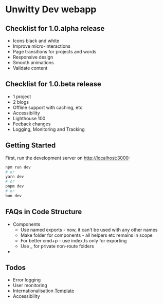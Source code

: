 # Unwitty Dev webapp

## Checklist for 1.0.alpha release

- Icons black and white
- Improve micro-interactions
- Page transitions for projects and words
- Responsive design
- Smooth animations
- Validate content

## Checklist for 1.0.beta release

- 1 project
- 2 blogs
- Offline support with caching, etc
- Accessibility
- Lighthouse 100
- Feeback changes
- Logging, Monitoring and Tracking

## Getting Started

First, run the development server on [http://localhost:3000](http://localhost:3000):

```bash
npm run dev
# or
yarn dev
# or
pnpm dev
# or
bun dev
```

## FAQs in Code Structure

- Components
  - Use named exports - now, it can't be used with any other names
  - Make folder for components - all helpers etc remains in scope
  - For better cmd+p - use index.ts only for exporting
  - Use \_ for private non-route folders
-

## Todos

- Error logging
- User monitoring
- Internationalisation [Template](https://github.com/vercel/next.js/tree/canary/examples/app-dir-i18n-routing)
- Accessibility
